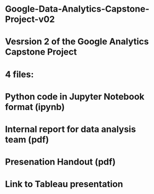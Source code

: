 # Google-Data-Analytics-Capstone-Project-v02
# Vesrsion 2 of the Google Analytics Capstone Project
# 4 files:
# Python code in Jupyter Notebook format (ipynb)
# Internal report for data analysis team (pdf)
# Presenation Handout (pdf)
# Link to Tableau presentation
